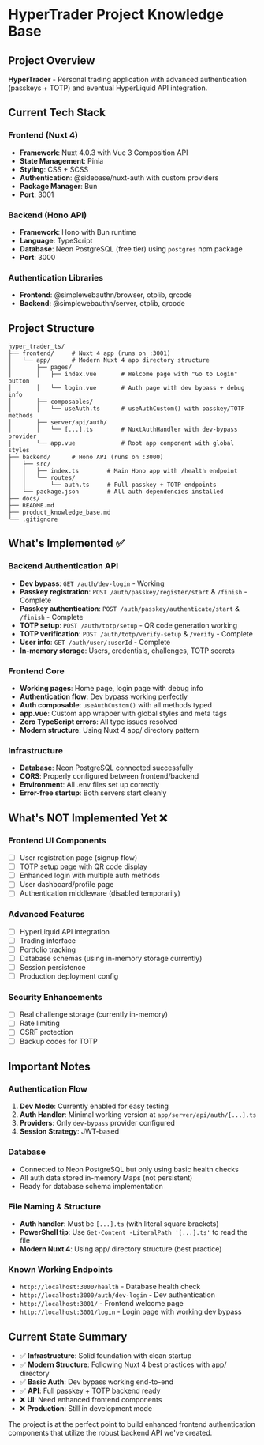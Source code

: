 # HyperTrader Project Knowledge Base

## Project Overview
**HyperTrader** - Personal trading application with advanced authentication (passkeys + TOTP) and eventual HyperLiquid API integration.

## Current Tech Stack

### Frontend (Nuxt 4)
- **Framework**: Nuxt 4.0.3 with Vue 3 Composition API
- **State Management**: Pinia
- **Styling**: CSS + SCSS
- **Authentication**: @sidebase/nuxt-auth with custom providers
- **Package Manager**: Bun
- **Port**: 3001

### Backend (Hono API)
- **Framework**: Hono with Bun runtime
- **Language**: TypeScript
- **Database**: Neon PostgreSQL (free tier) using `postgres` npm package
- **Port**: 3000

### Authentication Libraries
- **Frontend**: @simplewebauthn/browser, otplib, qrcode
- **Backend**: @simplewebauthn/server, otplib, qrcode

## Project Structure
```
hyper_trader_ts/
├── frontend/     # Nuxt 4 app (runs on :3001)
│   └── app/      # Modern Nuxt 4 app directory structure
│       ├── pages/
│       │   ├── index.vue       # Welcome page with "Go to Login" button
│       │   └── login.vue       # Auth page with dev bypass + debug info
│       ├── composables/
│       │   └── useAuth.ts      # useAuthCustom() with passkey/TOTP methods
│       ├── server/api/auth/
│       │   └── [...].ts        # NuxtAuthHandler with dev-bypass provider
│       └── app.vue             # Root app component with global styles
├── backend/      # Hono API (runs on :3000)
│   ├── src/
│   │   ├── index.ts        # Main Hono app with /health endpoint
│   │   └── routes/
│   │       └── auth.ts     # Full passkey + TOTP endpoints
│   └── package.json        # All auth dependencies installed
├── docs/
├── README.md
├── product_knowledge_base.md
└── .gitignore
```

## What's Implemented ✅

### Backend Authentication API
- **Dev bypass**: `GET /auth/dev-login` - Working
- **Passkey registration**: `POST /auth/passkey/register/start` & `/finish` - Complete
- **Passkey authentication**: `POST /auth/passkey/authenticate/start` & `/finish` - Complete  
- **TOTP setup**: `POST /auth/totp/setup` - QR code generation working
- **TOTP verification**: `POST /auth/totp/verify-setup` & `/verify` - Complete
- **User info**: `GET /auth/user/:userId` - Complete
- **In-memory storage**: Users, credentials, challenges, TOTP secrets

### Frontend Core
- **Working pages**: Home page, login page with debug info
- **Authentication flow**: Dev bypass working perfectly
- **Auth composable**: `useAuthCustom()` with all methods typed
- **app.vue**: Custom app wrapper with global styles and meta tags
- **Zero TypeScript errors**: All type issues resolved
- **Modern structure**: Using Nuxt 4 app/ directory pattern

### Infrastructure
- **Database**: Neon PostgreSQL connected successfully
- **CORS**: Properly configured between frontend/backend
- **Environment**: All .env files set up correctly
- **Error-free startup**: Both servers start cleanly

## What's NOT Implemented Yet ❌

### Frontend UI Components
- [ ] User registration page (signup flow)
- [ ] TOTP setup page with QR code display
- [ ] Enhanced login with multiple auth methods
- [ ] User dashboard/profile page
- [ ] Authentication middleware (disabled temporarily)

### Advanced Features
- [ ] HyperLiquid API integration
- [ ] Trading interface
- [ ] Portfolio tracking
- [ ] Database schemas (using in-memory storage currently)
- [ ] Session persistence
- [ ] Production deployment config

### Security Enhancements
- [ ] Real challenge storage (currently in-memory)
- [ ] Rate limiting
- [ ] CSRF protection
- [ ] Backup codes for TOTP

## Important Notes

### Authentication Flow
1. **Dev Mode**: Currently enabled for easy testing
2. **Auth Handler**: Minimal working version at `app/server/api/auth/[...].ts`
3. **Providers**: Only `dev-bypass` provider configured
4. **Session Strategy**: JWT-based

### Database
- Connected to Neon PostgreSQL but only using basic health checks
- All auth data stored in-memory Maps (not persistent)
- Ready for database schema implementation

### File Naming & Structure
- **Auth handler**: Must be `[...].ts` (with literal square brackets)
- **PowerShell tip**: Use `Get-Content -LiteralPath '[...].ts'` to read the file
- **Modern Nuxt 4**: Using app/ directory structure (best practice)

### Known Working Endpoints
- `http://localhost:3000/health` - Database health check
- `http://localhost:3000/auth/dev-login` - Dev authentication
- `http://localhost:3001/` - Frontend welcome page
- `http://localhost:3001/login` - Login page with working dev bypass

## Current State Summary
- ✅ **Infrastructure**: Solid foundation with clean startup
- ✅ **Modern Structure**: Following Nuxt 4 best practices with app/ directory
- ✅ **Basic Auth**: Dev bypass working end-to-end  
- ✅ **API**: Full passkey + TOTP backend ready
- ❌ **UI**: Need enhanced frontend components
- ❌ **Production**: Still in development mode

The project is at the perfect point to build enhanced frontend authentication components that utilize the robust backend API we've created.
